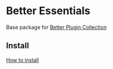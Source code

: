 # Better Essentials
Base package for [Better Plugin Collection](https://github.com/techno-dwarf-works/)

## Install
[How to install](https://github.com/uurha/BetterPluginCollection/wiki/How-to-install)
